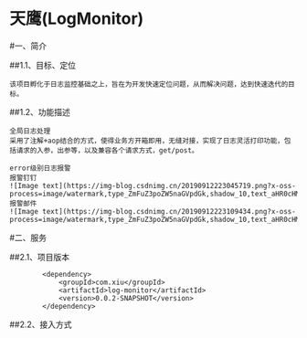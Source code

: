 # 天鹰(LogMonitor)

#一、简介

##1.1、目标、定位

    该项目孵化于日志监控基础之上，旨在为开发快速定位问题，从而解决问题，达到快速迭代的目标。

##1.2、功能描述

    全局日志处理
    采用了注解+aop结合的方式，使得业务方开箱即用，无缝对接，实现了日志灵活打印功能，包括请求的入参，出参等，以及兼容各个请求方式，get/post。

    error级别日志报警
    报警钉钉
    ![Image text](https://img-blog.csdnimg.cn/20190912223045719.png?x-oss-process=image/watermark,type_ZmFuZ3poZW5naGVpdGk,shadow_10,text_aHR0cHM6Ly9ibG9nLmNzZG4ubmV0L3J1YmVuOTUwMDE=,size_16,color_FFFFFF,t_70)
    报警邮件
    ![Image text](https://img-blog.csdnimg.cn/20190912223109434.png?x-oss-process=image/watermark,type_ZmFuZ3poZW5naGVpdGk,shadow_10,text_aHR0cHM6Ly9ibG9nLmNzZG4ubmV0L3J1YmVuOTUwMDE=,size_16,color_FFFFFF,t_70)

#二、服务

##2.1、项目版本

            <dependency>
                <groupId>com.xiu</groupId>
                <artifactId>log-monitor</artifactId>
                <version>0.0.2-SNAPSHOT</version>
            </dependency>
    
 
##2.2、接入方式

 
 
 


